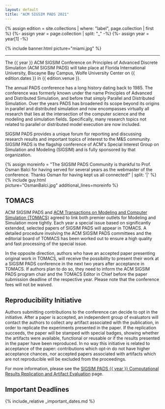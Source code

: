 ```yaml
---
layout: default
title: "ACM SIGSIM PADS 2021"
---
```


{% assign edition = site.collections | where: "label", page.collection | first %}
{%- assign year = page.collection | split: "_" -%}
{%- assign year = year[1] -%}

{% include banner.html     picture="miami.jpg" %}

---

The {{ year }} ACM SIGSIM Conference on Principles of Advanced Discrete Simulation (ACM SIGSIM PADS) will take place at Florida International University, Biscayne Bay Campus, Wolfe University Center on {{ edition.dates }} in {{ edition.venue }}.

The annual PADS conference has a long history dating back to 1985. The conference was formerly known under the name Principles of Advanced and Distributed Simulation, and before that simply Parallel and Distributed Simulation. Over the years PADS has broadened its scope beyond its origins in parallel and distributed simulation and now encompasses virtually all research that lies at the intersection of the computer science and the modeling and simulation fields. Specifically, many research topics not related to parallel or distributed model execution are now included.

SIGSIM PADS provides a unique forum for reporting and discussing research results and important topics of interest to the M&S community. SIGSIM PADS is the flagship conference of ACM's Special Interest Group on Simulation and Modeling (SIGSIM) and is fully sponsored by that organization.

{% assign moreinfo = "The SIGSIM PADS Community is thankful to Prof. Osman Balci for having served for several years as the webmaster of the conference. Thanks Osman for having kept us all connected!" | split: '|' %}
{% include guy.html     
                        picture="OsmanBalci.jpg"
                        additional_lines=moreinfo %}

## TOMACS

ACM SIGSIM PADS and [ACM Transactions on Modeling and Computer Simulation (TOMACS)](https://tomacs.acm.org/) agreed to link both premier outlets for Modeling and Simulation more tightly. Each year a special issue based on significantly extended, selected papers of SIGSIM PADS will appear in TOMACS. A detailed procedure involving the ACM SIGSIM PADS committees and the editorial board of TOMACS has been worked out to ensure a high quality and fast processing of the special issue.

In the opposite direction, authors who have an accepted paper presenting original work in TOMACS, will receive the possibility to present their work at a SIGSIM PADS conference in the next two years after acceptance in TOMACS. If authors plan to do so, they need to inform the ACM SIGSIM PADS program chair and the TOMACS Editor in Chief before the paper submission deadline of the respective year. Please note that the conference fees will not be waived.

## Reproducibility Initiative

Authors submitting contributions to the conference can decide to opt in the initiative. After a paper is accepted, an independent group of evaluators will contact the authors to collect any artifact associated with the publication, in order to replicate the experiments presented in the paper. If the replication succeeds, the paper will be stamped with special badges, showing whether the artifacts were available, functional or reusable or if the results presented in the paper have been reproduced. In no way this initiative is related to acceptance of the paper: contributions which opt-in do not have higher acceptance chances, nor accepted papers associated with artifacts which are not reproducible will be excluded from the proceedings.

For more information, please see the [SIGSIM PADS {{ year }} Computational Results Replication and Artifact Evaluation](04.reproducibility.md) page.

## Important Deadlines

{% include_relative _important_dates.md %}
